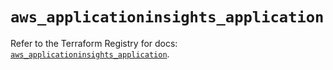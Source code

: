 # `aws_applicationinsights_application`

Refer to the Terraform Registry for docs: [`aws_applicationinsights_application`](https://registry.terraform.io/providers/hashicorp/aws/6.0.0/docs/resources/applicationinsights_application).
